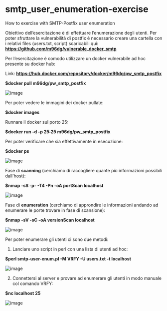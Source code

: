# smtp_user_enumeration-exercise
How to exercise with SMTP-Postfix user enumeration

Obiettivo dell’esercitazione è di effettuare l’enumerazione degli utenti. Per poter sfruttare la vulnerabilità di postfix è necessario creare una cartella con i relativi files (users.txt, script) scaricabili qui: **https://github.com/m96dg/vulnerable_docker_smtp**

Per l’esercitazione è comodo utilizzare un docker vulnerabile ad hoc presente su docker hub:

Link: **https://hub.docker.com/repository/docker/m96dg/pw_smtp_postfix**

**$docker pull m96dg/pw_smtp_postfix**

![image](https://user-images.githubusercontent.com/65173648/150690619-4a9ee53b-b513-4fd9-a678-b31f4d7f9885.png)

Per poter vedere le immagini dei docker pullate:

**$docker images**

Runnare il docker sul porto 25:

**$docker run -d -p 25:25 m96dg/pw_smtp_postfix**

Per poter verificare che sia effettivamente in esecuzione:

**$docker ps**

![image](https://user-images.githubusercontent.com/65173648/150690702-1564221b-6ba1-4320-b5ba-5405620f26ce.png)

Fase di **scanning** (cerchiamo di raccogliere quante più informazioni possibili dall'host):

**$nmap -sS -p- -T4 -Pn -oA portScan localhost**

![image](https://user-images.githubusercontent.com/65173648/150690988-a2ed1f73-e03f-4356-b4b4-23a85f2bd1d8.png)

Fase di **enumeration** (cerchiamo di approndire le informazioni andando ad enumerare le porte trovare in fase di scansione):

**$nmap -sV -sC -oA versionScan localhost**

![image](https://user-images.githubusercontent.com/65173648/150691014-91a7d485-c16b-41a0-8bf3-6261a68cca09.png)

Per poter enumerare gli utenti ci sono due metodi:

1) Lanciare uno script in perl con una lista di utenti ad hoc:

**$perl smtp-user-enum.pl -M VRFY -U users.txt -t localhost**

![image](https://user-images.githubusercontent.com/65173648/150691037-059ede34-9145-402f-9cbc-bb551b392666.png)

2) Connettersi al server e provare ad enumerare gli utenti in modo manuale col comando VRFY:

**$nc localhost 25**

![image](https://user-images.githubusercontent.com/65173648/150691057-0d962fd4-d221-4c0f-bab2-dae713399aa9.png)

